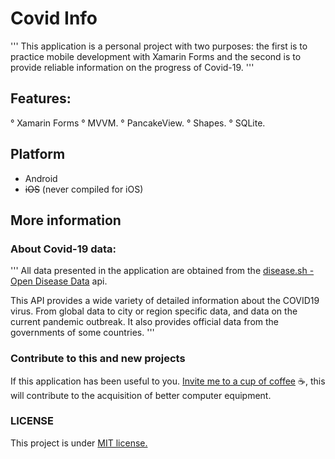 # Covid Info
'''
This application is a personal project with two purposes: 
the first is to practice mobile development with Xamarin Forms
and the second is to provide reliable information on the progress of Covid-19.
'''

## Features:
° Xamarin Forms
° MVVM.
° PancakeView.
° Shapes.
° SQLite.

## Platform
- Android
- ~~iOS~~ (never compiled for iOS)


## More information

### About Covid-19 data:
'''
All data presented in the application are obtained from the [disease.sh - Open Disease Data](https://disease.sh/) api.

This API provides a wide variety of detailed information about the COVID19 virus.
From global data to city or region specific data, and data on the current pandemic outbreak.
It also provides official data from the governments of some countries.
'''

### Contribute to this and new projects
If this application has been useful to you.
[Invite me to a cup of coffee](https://paypal.me/rafaelibanezD?locale.x=es_XC) :coffee:, this will contribute to the acquisition of better computer equipment.

### LICENSE
This project is under [MIT license.](https://github.com/ralfId/CovidInfo/blob/master/LICENSE)





